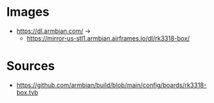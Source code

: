 # Images
- https://dl.armbian.com/ ->
  - https://mirror-us-stl1.armbian.airframes.io/dl/rk3318-box/

# Sources
- https://github.com/armbian/build/blob/main/config/boards/rk3318-box.tvb
